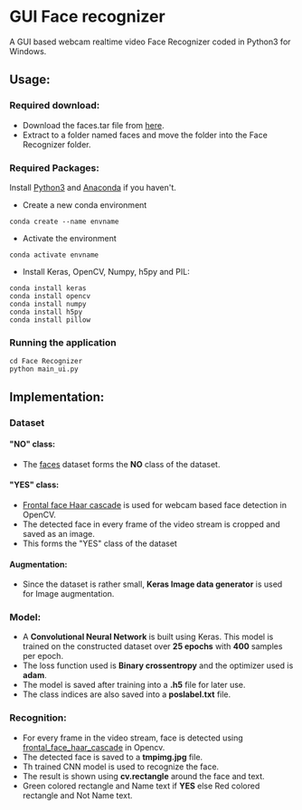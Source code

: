 # GUI Face recognizer
A GUI based webcam realtime video Face Recognizer coded in Python3 for Windows. 
## Usage:
### Required download:
* Download the faces.tar file from [here](http://www.vision.caltech.edu/Image_Datasets/faces).
* Extract to a folder named faces and move the folder into the Face Recognizer folder.
### Required Packages:
Install [Python3](https://www.python.org/downloads/) and [Anaconda](https://www.anaconda.com/distribution/) if you haven't.
* Create a new conda environment
````shell
conda create --name envname
````
* Activate the environment
````shell
conda activate envname
````
* Install Keras, OpenCV, Numpy, h5py and PIL:
````shell
conda install keras
conda install opencv
conda install numpy
conda install h5py
conda install pillow
````
### Running the application
````shell
cd Face Recognizer
python main_ui.py
````
## Implementation:
### Dataset
#### "NO" class:
* The [faces](http://www.vision.caltech.edu/Image_Datasets/faces) dataset forms the __NO__ class of the dataset.
#### "YES" class:
* [Frontal face Haar cascade](https://github.com/opencv/opencv/blob/master/data/haarcascades/haarcascade_frontalface_default.xml) is used for webcam based face detection in OpenCV.
* The detected face in every frame of the video stream is cropped and saved as an image.
* This forms the "YES" class of the dataset
#### Augmentation:
* Since the dataset is rather small, __Keras Image data generator__ is used for Image augmentation.
### Model:
* A __Convolutional Neural Network__ is built using Keras. This model is trained on the constructed dataset over __25 epochs__ with __400__ samples per epoch.
* The loss function used is __Binary crossentropy__ and the optimizer used is __adam__.
* The model is saved after training into a __.h5__ file for later use.
* The class indices are also saved into a __poslabel.txt__ file.
### Recognition:
* For every frame in the video stream, face is detected using [frontal_face_haar_cascade](https://github.com/opencv/opencv/blob/master/data/haarcascades/haarcascade_frontalface_default.xml) in Opencv.
* The detected face is saved to a __tmpimg.jpg__ file.
* Th trained CNN model is used to recognize the face.
* The result is shown using __cv.rectangle__ around the face and text.
* Green colored rectangle and Name text if __YES__ else Red colored rectangle and Not Name text.


